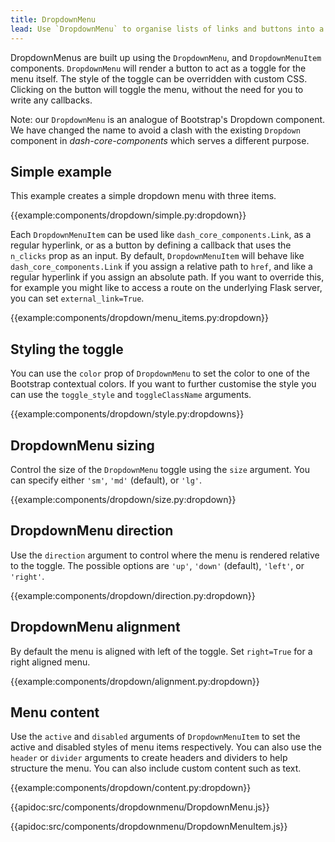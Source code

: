 ```yaml
---
title: DropdownMenu
lead: Use `DropdownMenu` to organise lists of links and buttons into a toggleable overlay.
---
```


DropdownMenus are built up using the `DropdownMenu`, and `DropdownMenuItem` components. `DropdownMenu` will render a button to act as a toggle for the menu itself. The style of the toggle can be overridden with custom CSS. Clicking on the button will toggle the menu, without the need for you to write any callbacks.

Note: our `DropdownMenu` is an analogue of Bootstrap's Dropdown component. We have changed the name to avoid a clash with the existing `Dropdown` component in _dash-core-components_ which serves a different purpose.

## Simple example

This example creates a simple dropdown menu with three items.

{{example:components/dropdown/simple.py:dropdown}}

Each `DropdownMenuItem` can be used like `dash_core_components.Link`, as a regular hyperlink, or as a button by defining a callback that uses the `n_clicks` prop as an input. By default, `DropdownMenuItem` will behave like `dash_core_components.Link` if you assign a relative path to `href`, and like a regular hyperlink if you assign an absolute path. If you want to override this, for example you might like to access a route on the underlying Flask server, you can set `external_link=True`.

{{example:components/dropdown/menu_items.py:dropdown}}

## Styling the toggle

You can use the `color` prop of `DropdownMenu` to set the color to one of the Bootstrap contextual colors. If you want to further customise the style you can use the `toggle_style` and `toggleClassName` arguments.

{{example:components/dropdown/style.py:dropdowns}}

## DropdownMenu sizing

Control the size of the `DropdownMenu` toggle using the `size` argument. You can specify either `'sm'`, `'md'` (default), or `'lg'`.

{{example:components/dropdown/size.py:dropdown}}

## DropdownMenu direction

Use the `direction` argument to control where the menu is rendered relative to the toggle. The possible options are `'up'`, `'down'` (default), `'left'`, or `'right'`.

{{example:components/dropdown/direction.py:dropdown}}

## DropdownMenu alignment

By default the menu is aligned with left of the toggle. Set `right=True` for a right aligned menu.

{{example:components/dropdown/alignment.py:dropdown}}

## Menu content

Use the `active` and `disabled` arguments of `DropdownMenuItem` to set the active and disabled styles of menu items respectively. You can also use the `header` or `divider` arguments to create headers and dividers to help structure the menu. You can also include custom content such as text.

{{example:components/dropdown/content.py:dropdown}}

{{apidoc:src/components/dropdownmenu/DropdownMenu.js}}

{{apidoc:src/components/dropdownmenu/DropdownMenuItem.js}}
